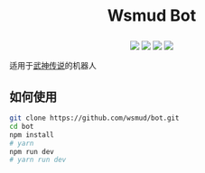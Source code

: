 # <p align="center">Wsmud Bot</p>

<p align="center">
  <a href="https://github.com/wsmud/botcore/actions?query=CI"><img src="https://img.shields.io/github/workflow/status/wsmud/bot/CI"></a>
  <a href="http://commitizen.github.io/cz-cli/"><img src="https://img.shields.io/badge/commitizen-friendly-brightgreen.svg"></a>
  <a href="https://github.com/wsmud/bot/blob/master/LICENSE"><img src="https://img.shields.io/npm/l/@wsmud/bot"></a>
  <a href="https://jq.qq.com/?_wv=1027&k=lhe1GnIq"><img src="https://img.shields.io/badge/QQ群-58806400-blue"></a>
</p>

适用于[武神传说](http://game.wsmud.com)的机器人

## 如何使用

```sh
git clone https://github.com/wsmud/bot.git
cd bot
npm install
# yarn
npm run dev
# yarn run dev
```
